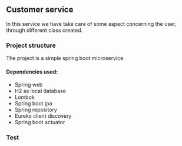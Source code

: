 <h2>Customer service</h2>

<p>
In this service we have take care of some aspect concerning the user,
through different class created.<br/></p>
<h3>Project structure</h3>
<p>
The project is a simple spring boot microservice.
</p>
<h4>Dependencies used:</h4>
<ul>
<li>Spring web</li>
<li>H2 as local database</li>
<li>Lombok</li>
<li>Spring boot jpa</li>
<li>Spring repository</li>
<li>Eureka client discovery</li>
<li>Spring boot actuator</li>
</ul>
<h3>Test</h3>